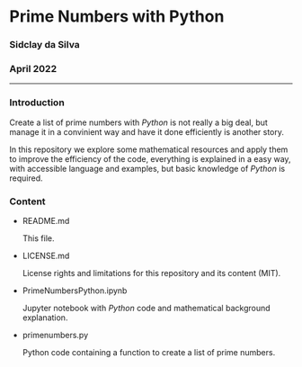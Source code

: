 # Prime Numbers with Python

### Sidclay da Silva

### April 2022
---
### Introduction

Create a list of prime numbers with *Python* is not really a big deal, but manage it in a convinient way and have it done efficiently is another story.

In this repository we explore some mathematical resources and apply them to improve the efficiency of the code, everything is explained in a easy way, with accessible language and examples, but basic knowledge of *Python* is required.

### Content

- README.md

    This file.

- LICENSE.md

    License rights and limitations for this repository and its content (MIT).
    
- PrimeNumbersPython.ipynb

    Jupyter notebook with *Python* code and mathematical background explanation.
    
- primenumbers.py

    Python code containing a function to create a list of prime numbers.
